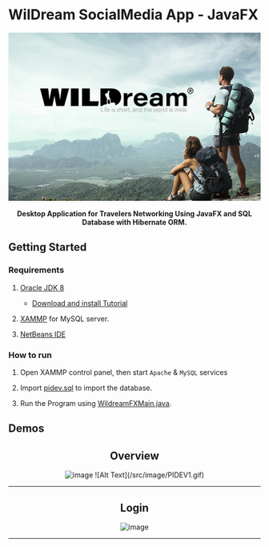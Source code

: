 # WilDream SocialMedia App - JavaFX 

<div align="center">
<img src="/src/image/bg01.png" >
<strong><p>Desktop Application for Travelers Networking Using JavaFX and SQL Database with Hibernate ORM. </p></strong>
</div>

## Getting Started

### Requirements
1. [Oracle JDK 8](https://www.oracle.com/java/technologies/javase/javase8u211-later-archive-downloads.html)
    
    - [Download and install Tutorial](https://youtu.be/XsdvQD_SDvw)
2. [XAMMP](https://www.apachefriends.org/index.html) for MySQL server.
3. [NetBeans IDE](https://netbeans.apache.org/)


### How to run

1. Open XAMMP control panel, then start `Apache` & `MySQL` services

2. Import [pidev.sql](/src/pidev.sql) to import the database.

3. Run the Program using [WildreamFXMain.java](/src/GUI/WildreamFXMain.java).


## Demos


<div align="center">
  <h2>Overview</h2>
<img src="https://gfycat.com/rectangularmaturegoa" alt= "image">
![Alt Text](/src/image/PIDEV1.gif)
</div>

-----

<div align="center">
  <h2>Login</h2>
<img src="/src/image/PIDEV.gif" alt= "image">
</div>

-----
